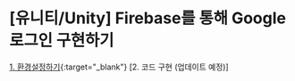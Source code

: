 # [유니티/Unity] Firebase를 통해 Google 로그인 구현하기


[1. 환경설정하기](https://pomelog.hashnode.dev/firebase-google-signin-1){:target="_blank"}
[2. 코드 구현 (업데이트 예정)]
